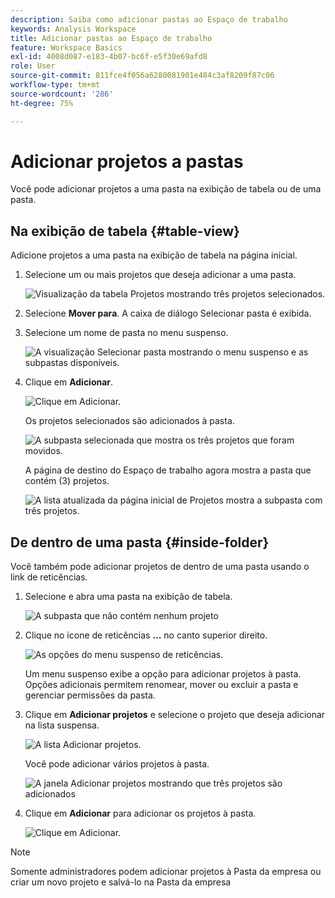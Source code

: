 ```yaml
---
description: Saiba como adicionar pastas ao Espaço de trabalho
keywords: Analysis Workspace
title: Adicionar pastas ao Espaço de trabalho
feature: Workspace Basics
exl-id: 4008d087-e183-4b07-bc6f-e5f30e69afd8
role: User
source-git-commit: 811fce4f056a6280081901e484c3af8209f87c06
workflow-type: tm+mt
source-wordcount: '286'
ht-degree: 75%

---
```


# Adicionar projetos a pastas

Você pode adicionar projetos a uma pasta na exibição de tabela ou de uma pasta.

## Na exibição de tabela {#table-view}

Adicione projetos a uma pasta na exibição de tabela na página inicial.

1. Selecione um ou mais projetos que deseja adicionar a uma pasta.

   ![Visualização da tabela Projetos mostrando três projetos selecionados.](/help/analysis-workspace/build-workspace-project/assets/move-tv-selected.png)

1. Selecione **Mover para**. A caixa de diálogo Selecionar pasta é exibida.

1. Selecione um nome de pasta no menu suspenso.

   ![A visualização Selecionar pasta mostrando o menu suspenso e as subpastas disponíveis.](/help/analysis-workspace/build-workspace-project/assets/move-select-folder.png)

1. Clique em **Adicionar**.

   ![Clique em Adicionar.](/help/analysis-workspace/build-workspace-project/assets/move-add.png)

   Os projetos selecionados são adicionados à pasta.

   ![A subpasta selecionada que mostra os três projetos que foram movidos.](/help/analysis-workspace/build-workspace-project/assets/move-projects-added.png)

   A página de destino do Espaço de trabalho agora mostra a pasta que contém (3) projetos.

   ![A lista atualizada da página inicial de Projetos mostra a subpasta com três projetos.](/help/analysis-workspace/build-workspace-project/assets/move-folders-updated.png)

## De dentro de uma pasta {#inside-folder}

Você também pode adicionar projetos de dentro de uma pasta usando o link de reticências.

1. Selecione e abra uma pasta na exibição de tabela.

   ![A subpasta que não contém nenhum projeto](/help/analysis-workspace/build-workspace-project/assets/move-open-folder.png)

1. Clique no ícone de reticências **...** no canto superior direito.

   ![As opções do menu suspenso de reticências.](/help/analysis-workspace/build-workspace-project/assets/add-projects-elipsis.png)

   Um menu suspenso exibe a opção para adicionar projetos à pasta. Opções adicionais permitem renomear, mover ou excluir a pasta e gerenciar permissões da pasta.

1. Clique em **Adicionar projetos** e selecione o projeto que deseja adicionar na lista suspensa.

   ![A lista Adicionar projetos.](/help/analysis-workspace/build-workspace-project/assets/select-add-projects.png)

   Você pode adicionar vários projetos à pasta.

   ![A janela Adicionar projetos mostrando que três projetos são adicionados](/help/analysis-workspace/build-workspace-project/assets/move-add-multiple-projects.png)

1. Clique em **Adicionar** para adicionar os projetos à pasta.

   ![Clique em Adicionar.](/help/analysis-workspace/build-workspace-project/assets/move-added-items.png)


>[!NOTE]
>
>Somente administradores podem adicionar projetos à Pasta da empresa ou criar um novo projeto e salvá-lo na Pasta da empresa
